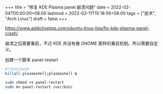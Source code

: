 +++
title = "修复 KDE Plasma panel 崩溃问题"
date = 2022-02-04T00:00:00+08:00
lastmod = 2022-02-11T15:18:59+08:00
tags = ["技术", "Arch Linux"]
draft = false
+++

<https://www.addictivetips.com/ubuntu-linux-tips/fix-kde-plasma-panel-crash/>

崩溃之后需要重启，不过 KDE 并没有像 GNOME 那样的重启机制。所以需要自定义。

创建一个脚本 panel-restart

```sh
#!/bin/bash
killall plasmashell;plasmashell &
```

```sh
sudo chmod +x panel-restart
sudo mv panel-restart /usr/bin/
```